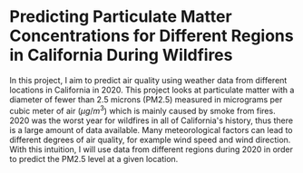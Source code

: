 # Predicting Particulate Matter Concentrations for Different Regions in California During Wildfires

In this project, I aim to predict air quality using weather data from different locations in California in 2020. This project looks at particulate matter with a diameter of fewer than 2.5 microns (PM2.5) measured in micrograms per cubic meter of air $(\mu g/m^3)$ which is mainly caused by smoke from fires. 2020 was the worst year for wildfires in all of California's history, thus there is a large amount of data available. Many meteorological factors can lead to different degrees of air quality, for example wind speed and wind direction. With this intuition, I will use data from different regions during 2020 in order to predict the PM2.5 level at a given location.
